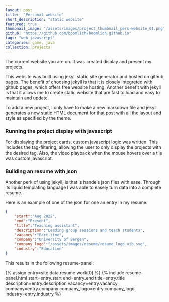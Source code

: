 ```yaml
---
layout: post
title:  "Personal website"
short_description: "static website"
featured: true
thumbnail_image: "/assets/images/project_thumbnail_pers-website_01.png"
github: "https://github.com/boomlich/boomlich.github.io"
tags: "web javascript"
categories: game, java
collection: projects
---
```

The current website you are on. It was created display and present my projects. 

This website was built using jekyll static site generator and hosted on github pages. The benefit of choosing jekyll is that 
it is closely integreted with github pages, which offers free website hosting. Another benefit with jekyll is that it allows
me to create static website that are fast to load and easy to maintain and update. 

To add a new project, I only have to make a new markdown file and jekyll generates a new static HTML document for that post with all the layout and style as specified by
the theme.

### Running the project display with javascript

For displaying the project cards, custom javascript logic was written. This includes the tag-filtering, allowing the user
to only display the projects with the desired tag. Also, the video playback when the mouse hovers over a tile was custom javascript.

### Building an resume with json

Another perk of using jekyll, is that is handels json files with ease. Through its liquid templating language I was able
to easely turn data into a complete resume. 

Here is an example of one of the json for one an entry in my resume:
``` json
{
    "start":"Aug 2022",
    "end":"Present",
    "title":"Teaching assistant",
    "description":"Leading group sessions and teach students",
    "vacancy":"Part-time",
    "company":"University of Bergen",
    "company_logo":"/assets/images/resume/resume_logo_uib.svg",
    "industry":"Education"
}
```
This results in the following resume-panel:

{% assign entry=site.data.resume.work[0] %}
{% include resume-panel.html 
    start=entry.start end=entry.end title=entry.title description=entry.description vacancy=entry.vacancy
    company=entry.company company_logo=entry.company_logo industry=entry.industry %}

